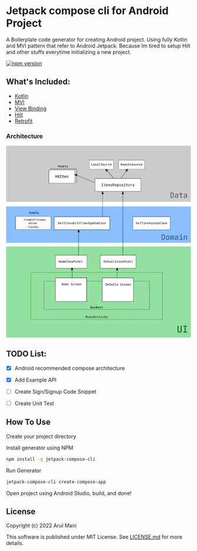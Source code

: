 # Jetpack compose cli for Android Project

A Boilerplate code generator for creating Android project. Using fully Kotlin and MVI pattern that refer to Android Jetpack. Because Im tired to setup Hilt and other stuffs everytime initializing a new project.

[![npm version](https://badge.fury.io/js/jetpack-compose-cli.svg)](https://badge.fury.io/js/jetpack-compose-cli)

## What's Included:

- [Kotlin](https://kotlinlang.org/)
- [MVI](https://en.wikipedia.org/wiki/Model%E2%80%93view%E2%80%93viewmodel)
- [View Binding](https://developer.android.com/topic/libraries/view-binding)
- [Hilt](https://github.com/google/dagger)
- [Retrofit](https://github.com/square/retrofit)

### Architecture

![Architecture](media/architecture.png "Architecture")

## TODO List:

- [x] Android recommended compose architecture
- [x] Add Example API
- [ ] Create Sign/Signup Code Snippet
- [ ] Create Unit Test


## How To Use

Create your project directory

Install generator using NPM

```bash
npm install -g jetpack-compose-cli
```

Run Generator

```bash
jetpack-compose-cli create-compose-app
```

Open project using Android Studio, build, and done!


## License

Copyright (c) 2022 Arul Mani

This software is published under MIT License. See [LICENSE.md](LICENSE.md) for more details.